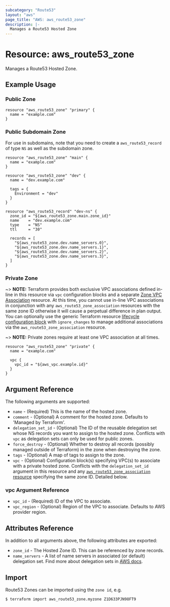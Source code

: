 ```yaml
---
subcategory: "Route53"
layout: "aws"
page_title: "AWS: aws_route53_zone"
description: |-
  Manages a Route53 Hosted Zone
---
```


# Resource: aws_route53_zone

Manages a Route53 Hosted Zone.

## Example Usage

### Public Zone

```hcl
resource "aws_route53_zone" "primary" {
  name = "example.com"
}
```

### Public Subdomain Zone

For use in subdomains, note that you need to create a
`aws_route53_record` of type `NS` as well as the subdomain
zone.

```hcl
resource "aws_route53_zone" "main" {
  name = "example.com"
}

resource "aws_route53_zone" "dev" {
  name = "dev.example.com"

  tags = {
    Environment = "dev"
  }
}

resource "aws_route53_record" "dev-ns" {
  zone_id = "${aws_route53_zone.main.zone_id}"
  name    = "dev.example.com"
  type    = "NS"
  ttl     = "30"

  records = [
    "${aws_route53_zone.dev.name_servers.0}",
    "${aws_route53_zone.dev.name_servers.1}",
    "${aws_route53_zone.dev.name_servers.2}",
    "${aws_route53_zone.dev.name_servers.3}",
  ]
}
```

### Private Zone

~> **NOTE:** Terraform provides both exclusive VPC associations defined in-line in this resource via `vpc` configuration blocks and a separate [Zone VPC Association](/docs/providers/aws/r/route53_zone_association.html) resource. At this time, you cannot use in-line VPC associations in conjunction with any `aws_route53_zone_association` resources with the same zone ID otherwise it will cause a perpetual difference in plan output. You can optionally use the generic Terraform resource [lifecycle configuration block](/docs/configuration/resources.html#lifecycle) with `ignore_changes` to manage additional associations via the `aws_route53_zone_association` resource.

~> **NOTE:** Private zones require at least one VPC association at all times.

```hcl
resource "aws_route53_zone" "private" {
  name = "example.com"

  vpc {
    vpc_id = "${aws_vpc.example.id}"
  }
}
```

## Argument Reference

The following arguments are supported:

* `name` - (Required) This is the name of the hosted zone.
* `comment` - (Optional) A comment for the hosted zone. Defaults to 'Managed by Terraform'.
* `delegation_set_id` - (Optional) The ID of the reusable delegation set whose NS records you want to assign to the hosted zone. Conflicts with `vpc` as delegation sets can only be used for public zones.
* `force_destroy` - (Optional) Whether to destroy all records (possibly managed outside of Terraform) in the zone when destroying the zone.
* `tags` - (Optional) A map of tags to assign to the zone.
* `vpc` - (Optional) Configuration block(s) specifying VPC(s) to associate with a private hosted zone. Conflicts with the `delegation_set_id` argument in this resource and any [`aws_route53_zone_association` resource](/docs/providers/aws/r/route53_zone_association.html) specifying the same zone ID. Detailed below.

### vpc Argument Reference

* `vpc_id` - (Required) ID of the VPC to associate.
* `vpc_region` - (Optional) Region of the VPC to associate. Defaults to AWS provider region.

## Attributes Reference

In addition to all arguments above, the following attributes are exported:

* `zone_id` - The Hosted Zone ID. This can be referenced by zone records.
* `name_servers` - A list of name servers in associated (or default) delegation set.
  Find more about delegation sets in [AWS docs](https://docs.aws.amazon.com/Route53/latest/APIReference/actions-on-reusable-delegation-sets.html).

## Import

Route53 Zones can be imported using the `zone id`, e.g.

```
$ terraform import aws_route53_zone.myzone Z1D633PJN98FT9
```
